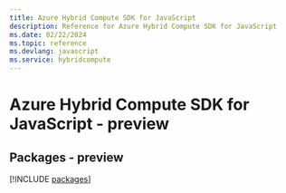 ```yaml
---
title: Azure Hybrid Compute SDK for JavaScript
description: Reference for Azure Hybrid Compute SDK for JavaScript
ms.date: 02/22/2024
ms.topic: reference
ms.devlang: javascript
ms.service: hybridcompute
---
```

# Azure Hybrid Compute SDK for JavaScript - preview
## Packages - preview
[!INCLUDE [packages](hybrid-compute-index.md)]